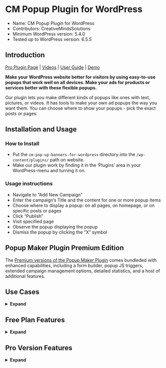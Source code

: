 # CM Popup Plugin for WordPress

* Name: CM Popup Plugin for WordPress
* Contributors: CreativeMindsSolutions
* Minimum WordPress version: 5.4.0
* Tested up to WordPress version: 6.5.5

## Introduction

[Pro Plugin Page](https://www.cminds.com/wordpress-plugins-library/cm-pop-up-banners-plugin-for-wordpress/) | [Videos](https://www.videolessonsplugin.com/video-lesson/lesson/popup-banners-plugin/) | [User Guide](https://creativeminds.helpscoutdocs.com/category/350-pop-up-banners-cmpb) | [Demo](https://www.knowledgetrail.com/pop-up-banner-2/)

**Make your WordPress website better for visitors by using easy-to-use popups that work well on all devices. Make your ads for products or services better with these flexible popups.**

Our plugin lets you make different kinds of popups like ones with text, pictures, or videos. It has tools to make your own ad popups the way you want them. You can choose where to show your popups - pick the exact posts or pages.

## Installation and Usage

### How to Install

* Put the `cm-pop-up-banners-for-wordpress` directory into the `/wp-content/plugins/` path on website.
* Make our plugin work by finding it in the ‘Plugins’ area in your WordPress-menu and turning it on.

### Usage instructions

* Navigate to “Add New Campaign”
* Enter the campaign’s Title and the content for one or more popup items
* Choose where to display a popup: on all pages, on homepage, or on specific posts or pages
* Click “Publish”
* Visit specified page
* Observe the popup displaying the popup
* Dismiss the popup by clicking the “X” symbol

## Popup Maker Plugin Premium Edition

The [Premium versions of the Popup Maker Plugin](https://www.cminds.com/wordpress-plugins-library/cm-pop-up-banners-plugin-for-wordpress/) comes bundleded with enhanced capabilities, including a form builder, popup JS triggers, extended campaign management options, detailed statistics, and a host of additional features.

## Use Cases

<details><summary> <b>Expand</b> </summary>

* **Conversion** – Attract your site visitors by offering special discount codes on pages dedicated to certain categories like beauty items, legal services, or medical care.
* **Lead Generation** – Place a “Join Us” popup with a built-in form that only appears to new visitors to grow your email list.
* **Advertising** – Show a variety of AdSense ads based on set criteria. For those needing more robust ad features, the Advanced Ad Campaigns Manager and Server Plugin for WordPress is suggested.
* **Multimedia Hub** – Place banners that include media and HTML content on any part of your website.

</details>

## Free Plan Features

<details><summary> <b>Expand</b> </summary>

* Initiate Popup Campaigns
* Personalize popups using HTML, images, and video content
* AdDesigner: Build a unique popup style that suits with your website’s design
* Limit by Page/Post/Custom Post Types: Specify the pages or posts where your popup should be displayed

</details>

## Pro Version Features

<details><summary> <b>Expand</b> </summary>

> [Pro Version Detailed Features List](https://www.cminds.com/wordpress-plugins-library/pop-up-banners-plugin-for-wordpress/#features)

* **Variety of Popup Styles**: Select from popups, fly-ins, or full-screen displays.
* **Campaign Analytics**: Monitor your popup’s performance with a straightforward reporting feature.
* **URL Targeting**: Specify the exact URLs where your popups will be shown.
* **Mobile Responsiveness**: Ensure your popups look great on all devices, with an option to disable on mobile.
* **Time Scheduling**: Set the active duration for your popup campaigns.
* **Day Targeting**: Choose which days your popups will activate.
* **Randomized Popups**: Launch popups in a random sequence.
* **Customizable Effects**: Personalize the visual and sound effects of your popups.
* **Delayed Display**: Set a timer to delay the popup’s appearance after page load.
* **Display Frequency Control**: Decide how often popups appear to users.
* **Interactive Triggers**: Initiate popups or fly-ins based on user interactions.
* **Exit-Intent Detection**: Reveal popups when users are about to leave your page.
* **User Inactivity Trigger**: Display popups after a period of user inactivity.
* **View Limit per Visitor**: Limit the number of times a popup is shown to each visitor.
* **User-Specific Targeting**: Direct your popups to either logged-in or guest users.

</details>
